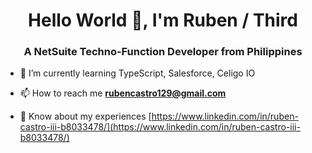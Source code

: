 <h1 align="center">Hello World 👋, I'm Ruben / Third </h1>
<h3 align="center">A NetSuite Techno-Function Developer from Philippines</h3>


- 🌱 I’m currently learning TypeScript, Salesforce, Celigo IO

- 📫 How to reach me **rubencastro129@gmail.com**

- 📄 Know about my experiences [https://www.linkedin.com/in/ruben-castro-iii-b8033478/](https://www.linkedin.com/in/ruben-castro-iii-b8033478/)


<!--
**third-castro/third-castro** is a ✨ _special_ ✨ repository because its `README.md` (this file) appears on your GitHub profile.

Here are some ideas to get you started:

- 🔭 I’m currently working on ...
- 🌱 I’m currently learning ...
- 👯 I’m looking to collaborate on ...
- 🤔 I’m looking for help with ...
- 💬 Ask me about ...
- 📫 How to reach me: ...
- 😄 Pronouns: ...
- ⚡ Fun fact: ...
-->
